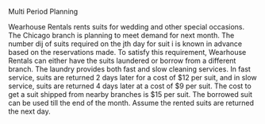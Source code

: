 Multi Period Planning

Wearhouse Rentals rents suits for wedding and other special occasions. 
The Chicago branch is planning to meet demand for next month. 
The number dij of suits required on the jth day for suit i is known in 
advance based on the reservations made. To satisfy this requirement, Wearhouse Rentals 
can either have the suits laundered or borrow from a different branch. 
The laundry provides both fast and slow cleaning services. 
In fast service, suits are returned 2 days later for a cost of $12 per suit, 
and in slow service, suits are returned 4 days later at a cost of $9 per suit. 
The cost to get a suit shipped from nearby branches is $15 per suit. 
The borrowed suit can be used till the end of the month. 
Assume the rented suits are returned the next day.

